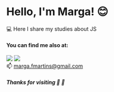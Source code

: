 # Hello, I'm Marga! :blush:

:computer: Here I share my studies about JS


#### You can find me also at:
<a href="https://www.linkedin.com/in/fmarga/"><img src="https://img.shields.io/badge/LinkedIn-0077B5?style=for-the-badge&logo=linkedin&logoColor=white"></a>
<a href="https://www.instagram.com/fmarga/"><img src="https://img.shields.io/badge/Instagram-E4405F?style=for-the-badge&logo=instagram&logoColor=white"></a> <br>
📫 <a href="mailto:marga.fmartins@gmail.com">marga.fmartins@gmail.com</a>

##### Thanks for visiting :girl: :wave:
